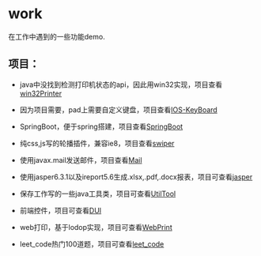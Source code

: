 # work
在工作中遇到的一些功能demo.

## 项目：
* java中没找到检测打印机状态的api，因此用win32实现，项目查看[win32Printer](https://github.com/tobealeader/work/tree/master/win32Printer)

* 因为项目需要，pad上需要自定义键盘，项目查看[IOS-KeyBoard](https://github.com/tobealeader/work/tree/master/IOS-KeyBoard)

* SpringBoot，便于spring搭建，项目查看[SpringBoot](https://github.com/tobealeader/work/tree/master/SpringBoot)

* 纯css,js写的轮播插件，兼容ie8，项目查看[swiper](https://github.com/tobealeader/work/tree/master/swiper)

* 使用javax.mail发送邮件，项目查看[Mail](https://github.com/tobealeader/work/tree/master/Mail)

* 使用jasper6.3.1以及ireport5.6生成.xlsx,.pdf,.docx报表，项目可查看[jasper](https://github.com/tobealeader/work/tree/master/jasper)

* 保存工作写的一些java工具类，项目可查看[UtilTool](https://github.com/tobealeader/work/tree/master/UtilTool)

* 前端控件，项目可查看[DUI](https://github.com/tobealeader/work/tree/master/DUI)

* web打印，基于lodop实现，项目可查看[WebPrint](https://github.com/tobealeader/work/tree/master/WebPrint)

* leet_code热门100道题，项目可查看[leet_code](https://github.com/tobealeader/work/tree/master/leet_code)
